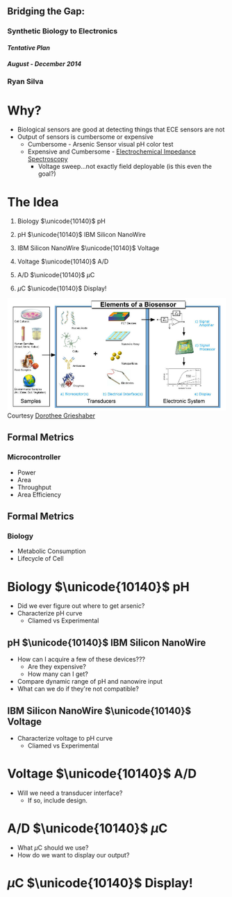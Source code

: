## Bridging the Gap:
### Synthetic Biology to Electronics
#### *Tentative Plan*
#### *August - December 2014*
### __Ryan Silva__



# Why?
- Biological sensors are good at detecting things that ECE sensors are not
- Output of sensors is cumbersome or expensive
	- Cumbersome - Arsenic Sensor visual pH color test
	- Expensive and Cumbersome - [Electrochemical Impedance
	  Spectroscopy](http://www.sciencedirect.com/science/article/pii/S0956566314002310)
		- Voltage sweep...not exactly field deployable (is this even
		  the goal?)



# The Idea
1. Biology $\unicode{10140}$ pH

2. pH $\unicode{10140}$ IBM Silicon NanoWire

3. IBM Silicon NanoWire $\unicode{10140}$ Voltage

4. Voltage $\unicode{10140}$ A/D

5. A/D $\unicode{10140}$ $\mu$C

6. $\mu$C $\unicode{10140}$ Display!


![flowgraph](flowgraph.jpg)
Courtesy [Dorothee Grieshaber](http://en.wikipedia.org/wiki/Biosensor)



## Formal Metrics
### Microcontroller

- Power
- Area
- Throughput
- Area Efficiency


## Formal Metrics
### Biology

- Metabolic Consumption
- Lifecycle of Cell



# Biology $\unicode{10140}$ pH
- Did we ever figure out where to get arsenic?
- Characterize pH curve 
	- Cliamed vs Experimental



## pH $\unicode{10140}$ IBM Silicon NanoWire
- How can I acquire a few of these devices??? 
	- Are they expensive?
	- How many can I get?
- Compare dynamic range of pH and nanowire input
- What can we do if they're not compatible?



## IBM Silicon NanoWire $\unicode{10140}$ Voltage
- Characterize voltage to pH curve
	- Cliamed vs Experimental



# Voltage $\unicode{10140}$ A/D
- Will we need a transducer interface?
	- If so, include design.



# A/D $\unicode{10140}$ $\mu$C
- What $\mu$C should we use?
- How do we want to display our output?



# $\mu$C $\unicode{10140}$ Display!
